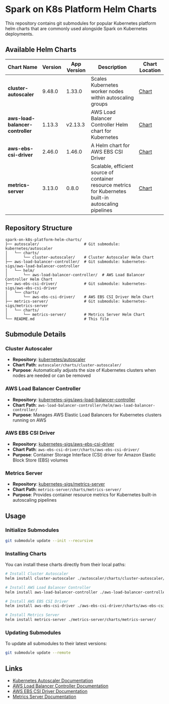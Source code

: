 # Spark on K8s Platform Helm Charts

This repository contains git submodules for popular Kubernetes platform helm charts that are commonly used alongside Spark on Kubernetes deployments.

## Available Helm Charts

| Chart Name | Version | App Version | Description | Chart Location |
|------------|---------|-------------|-------------|----------------|
| **cluster-autoscaler** | 9.48.0 | 1.33.0 | Scales Kubernetes worker nodes within autoscaling groups | [Chart](https://github.com/kubernetes/autoscaler/tree/master/charts/cluster-autoscaler) |
| **aws-load-balancer-controller** | 1.13.3 | v2.13.3 | AWS Load Balancer Controller Helm chart for Kubernetes | [Chart](https://github.com/kubernetes-sigs/aws-load-balancer-controller/tree/main/helm/aws-load-balancer-controller) |
| **aws-ebs-csi-driver** | 2.46.0 | 1.46.0 | A Helm chart for AWS EBS CSI Driver | [Chart](https://github.com/kubernetes-sigs/aws-ebs-csi-driver/tree/master/charts/aws-ebs-csi-driver) |
| **metrics-server** | 3.13.0 | 0.8.0 | Scalable, efficient source of container resource metrics for Kubernetes built-in autoscaling pipelines | [Chart](https://github.com/kubernetes-sigs/metrics-server/tree/master/charts/metrics-server) |

## Repository Structure

```
spark-on-k8s-platform-helm-charts/
├── autoscaler/                    # Git submodule: kubernetes/autoscaler
│   └── charts/
│       └── cluster-autoscaler/    # Cluster Autoscaler Helm Chart
├── aws-load-balancer-controller/  # Git submodule: kubernetes-sigs/aws-load-balancer-controller
│   └── helm/
│       └── aws-load-balancer-controller/  # AWS Load Balancer Controller Helm Chart
├── aws-ebs-csi-driver/            # Git submodule: kubernetes-sigs/aws-ebs-csi-driver
│   └── charts/
│       └── aws-ebs-csi-driver/    # AWS EBS CSI Driver Helm Chart
├── metrics-server/                # Git submodule: kubernetes-sigs/metrics-server
│   └── charts/
│       └── metrics-server/        # Metrics Server Helm Chart
└── README.md                      # This file
```

## Submodule Details

### Cluster Autoscaler
- **Repository**: [kubernetes/autoscaler](https://github.com/kubernetes/autoscaler)
- **Chart Path**: `autoscaler/charts/cluster-autoscaler/`
- **Purpose**: Automatically adjusts the size of Kubernetes clusters when nodes are needed or can be removed

### AWS Load Balancer Controller
- **Repository**: [kubernetes-sigs/aws-load-balancer-controller](https://github.com/kubernetes-sigs/aws-load-balancer-controller)
- **Chart Path**: `aws-load-balancer-controller/helm/aws-load-balancer-controller/`
- **Purpose**: Manages AWS Elastic Load Balancers for Kubernetes clusters running on AWS

### AWS EBS CSI Driver
- **Repository**: [kubernetes-sigs/aws-ebs-csi-driver](https://github.com/kubernetes-sigs/aws-ebs-csi-driver)
- **Chart Path**: `aws-ebs-csi-driver/charts/aws-ebs-csi-driver/`
- **Purpose**: Container Storage Interface (CSI) driver for Amazon Elastic Block Store (EBS) volumes

### Metrics Server
- **Repository**: [kubernetes-sigs/metrics-server](https://github.com/kubernetes-sigs/metrics-server)
- **Chart Path**: `metrics-server/charts/metrics-server/`
- **Purpose**: Provides container resource metrics for Kubernetes built-in autoscaling pipelines

## Usage

### Initialize Submodules

```bash
git submodule update --init --recursive
```

### Installing Charts

You can install these charts directly from their local paths:

```bash
# Install Cluster Autoscaler
helm install cluster-autoscaler ./autoscaler/charts/cluster-autoscaler/

# Install AWS Load Balancer Controller
helm install aws-load-balancer-controller ./aws-load-balancer-controller/helm/aws-load-balancer-controller/

# Install AWS EBS CSI Driver
helm install aws-ebs-csi-driver ./aws-ebs-csi-driver/charts/aws-ebs-csi-driver/

# Install Metrics Server
helm install metrics-server ./metrics-server/charts/metrics-server/
```

### Updating Submodules

To update all submodules to their latest versions:

```bash
git submodule update --remote
```

## Links

- [Kubernetes Autoscaler Documentation](https://github.com/kubernetes/autoscaler/tree/master/cluster-autoscaler)
- [AWS Load Balancer Controller Documentation](https://kubernetes-sigs.github.io/aws-load-balancer-controller/)
- [AWS EBS CSI Driver Documentation](https://github.com/kubernetes-sigs/aws-ebs-csi-driver)
- [Metrics Server Documentation](https://github.com/kubernetes-sigs/metrics-server) 